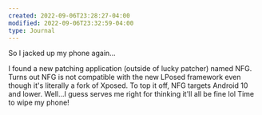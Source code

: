 ```yaml
---
created: 2022-09-06T23:28:27-04:00
modified: 2022-09-06T23:32:59-04:00
type: Journal
---
```


So I jacked up my phone again...

I found a new patching application (outside of lucky patcher) named NFG. Turns out NFG is not compatible with the new LPosed framework even though it's literally a fork of Xposed. To top it off, NFG targets Android 10 and lower. Well...I guess serves me right for thinking it'll all be fine lol Time to wipe my phone!
